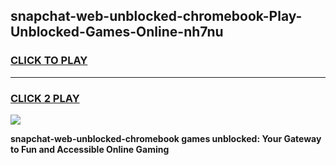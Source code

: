
## snapchat-web-unblocked-chromebook-Play-Unblocked-Games-Online-nh7nu
<h3>
<a href="https://premium76.site?title=snapchat-web-unblocked-chromebook&ref=25A">CLICK TO PLAY</a></h3>
<hr>

<h3>
<a href="https://premium76.site?title=snapchat-web-unblocked-chromebook&ref=25A">CLICK 2 PLAY</a>
  
</h3>

<a href="https://premium76.site?title=snapchat-web-unblocked-chromebook&ref=25A"><img src="https://clearcache.store/games.png"></a>


**snapchat-web-unblocked-chromebook games unblocked: Your Gateway to Fun and Accessible Online Gaming**
